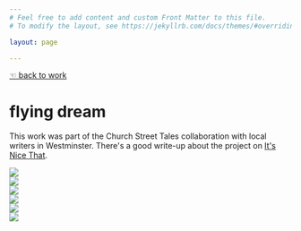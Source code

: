 ```yaml
---
# Feel free to add content and custom Front Matter to this file.
# To modify the layout, see https://jekyllrb.com/docs/themes/#overriding-theme-defaults

layout: page

---
```

[☜ back to work](work)  
# flying dream

This work was part of the Church Street Tales collaboration with local writers in Westminster. There's a good write-up about the project on [It's Nice That](https://www.itsnicethat.com/articles/dance-of-life-royal-college-of-art-london-print-studio-publication-221018).

![](images/fd_1.png)  
![](images/fd_2.png)  
![](images/fd_3.png)  
![](images/fd_4.png)  
![](images/fd_5.png)  
![](images/fd_6.png)  
